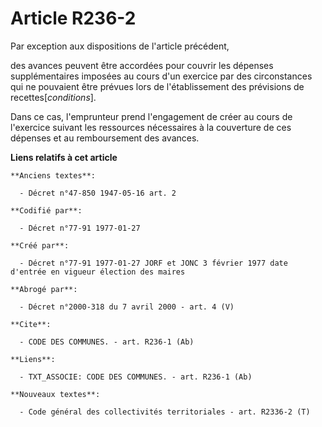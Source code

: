 # Article R236-2

Par exception aux dispositions de l'article précédent,

des avances peuvent être accordées pour couvrir les dépenses supplémentaires imposées au cours d'un exercice par des
circonstances qui ne pouvaient être prévues lors de l'établissement des prévisions de recettes[*conditions*]. 

Dans ce cas, l'emprunteur prend l'engagement de créer au cours de l'exercice suivant les ressources nécessaires à la
couverture de ces dépenses et au remboursement des avances.

**Liens relatifs à cet article**

	**Anciens textes**:

	  - Décret n°47-850 1947-05-16 art. 2

	**Codifié par**:

	  - Décret n°77-91 1977-01-27

	**Créé par**:

	  - Décret n°77-91 1977-01-27 JORF et JONC 3 février 1977 date d'entrée en vigueur élection des maires

	**Abrogé par**:

	  - Décret n°2000-318 du 7 avril 2000 - art. 4 (V)

	**Cite**:

	  - CODE DES COMMUNES. - art. R236-1 (Ab)

	**Liens**:

	  - TXT_ASSOCIE: CODE DES COMMUNES. - art. R236-1 (Ab)

	**Nouveaux textes**:

	  - Code général des collectivités territoriales - art. R2336-2 (T)
